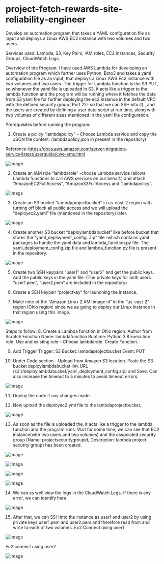# project-fetch-rewards-site-reliability-engineer
Develop an automation program that takes a YAML configuration file as input and deploys a Linux AWS EC2 instance with two volumes and two users.


Services used: Lambda, S3, Key Pairs, IAM roles, EC2 Instances, Security Groups, CloudWatch Logs.

Overview of the Program:
I have used AWS Lambda for developing an automation program which further uses Python, Boto3 and takes a yaml configuration file as an input, that deploys a Linux AWS Ec2 instance with two volumes and two users. The trigger for Lambda function is the S3 PUT, so whenever the yaml file is uploaded in S3, it acts like a trigger to the lambda function and the program will be running where it fetches the data from S3 yaml file for further deploying the ec2 instance in the default VPC with the defined security group( Port 22- so that we can SSH into it) , and the users are created by defining a user data script at run time, along with two volumes of different sizes mentioned in the yaml file configuration.

Prerequisites before running the program:

1.	Create a policy “lambdapolicy” – Choose Lambda service and copy the JSON file content. (lambdapolicy.json in present in the repository)

Reference-https://docs.aws.amazon.com/server-migration-service/latest/userguide/cwe-sms.html

![image](https://user-images.githubusercontent.com/77081567/114639530-1cfb6200-9c9c-11eb-97db-308900d4cde3.png)

2.	Create an IAM role “lambdarole” -choose Lambda service (allows Lambda functions to call AWS services on our behalf.)  and attach “AmazonEC2FullAccess”, “AmazonS3FullAccess and “lambdapolicy”.

![image](https://user-images.githubusercontent.com/77081567/114639543-22f14300-9c9c-11eb-8182-ee39bdc99071.png)

3.	Create an S3 bucket “lambdaprojectbucket” in us-east-2 region with turning off block all public access and we will upload the “deployec2.yaml” file (mentioned in the repository) later.

![image](https://user-images.githubusercontent.com/77081567/114639556-28e72400-9c9c-11eb-8e50-05e3d489a6d2.png)

4.	Create another S3 bucket “deploylambdabucket” like before bucket that stores the “yaml_deployment_config. Zip” file -which contains yaml packages to handle the yaml data and lambda_function.py file.
The yaml_deployment_config.zip file and lambda_function.py file is present in the repository.

![image](https://user-images.githubusercontent.com/77081567/114639566-2edd0500-9c9c-11eb-9f3f-0d617dd525e1.png)

5.	Create two SSH keypairs “user1” and “user2” and get the public keys. Add the public keys in the yaml file. (The private keys for both users “user1.pem”, “user2.pem” are included in the repository)

6.	Create a SSH keypair “projectkey” for launching the instance.

7.	Make note of the “Amazon Linux 2 AMI image id” in the “us-east-2” region (Ohio region) since we ae going to deploy our Linux instance in that region using this image.

![image](https://user-images.githubusercontent.com/77081567/114639576-38666d00-9c9c-11eb-9e7c-5827057dce5f.png)

Steps to follow:
8.	Create a Lambda function in Ohio region.
Author from Scratch
Function Name: lambdafunction
Runtime: Python 3.8
Execution role: Use and existing role – Choose lambdarole.
Create Function.

9.	Add Trigger 
Trigger: S3
Bucket: lambdaprojectbucket
Event: PUT

10.	Under Code section – Upload from Amazon S3 location. Paste the S3 bucket deploylambdabucket link URL (s3://deploylambdabucket/yaml_deployment_config.zip) and Save.
Can also increase the timeout to 5 minutes to avoid timeout errors.

![image](https://user-images.githubusercontent.com/77081567/114639587-3f8d7b00-9c9c-11eb-8ab4-86b99a47ee4e.png)

11.	Deploy the code if any changes made.

12.	Now upload the deployec2.yml file to the lambdaprojectbucket.

 ![image](https://user-images.githubusercontent.com/77081567/114639592-45835c00-9c9c-11eb-8709-8ab9a26f3861.png)

13.	As soon as the file is uploaded the, it acts like a trigger to the lambda function and the program runs. Wait for some time, we can see that EC2 instance(with two users and two volumes) and the associated security group (Name: projectsecuritygroupid, Description: lambda project security group) has been created.

![image](https://user-images.githubusercontent.com/77081567/114639608-4b793d00-9c9c-11eb-8fb0-ffaff7b51ce5.png) 

![image](https://user-images.githubusercontent.com/77081567/114639622-52a04b00-9c9c-11eb-9583-8bb70557b725.png)

![image](https://user-images.githubusercontent.com/77081567/114639626-5633d200-9c9c-11eb-8026-4a606768ec12.png)

![image](https://user-images.githubusercontent.com/77081567/114639635-58962c00-9c9c-11eb-8ebf-138da7ea18ee.png)

14.	We can as well view the logs in the CloudWatch Logs. If there is any error, we can identify here.

![image](https://user-images.githubusercontent.com/77081567/114639643-5df37680-9c9c-11eb-8bdc-dc84a12c537d.png)

15.	After that, we can SSH into the instance as user1 and user2 by using private keys user1.pem and user2.pem and therefore read from and write to each of two volumes.
Ec2 Connect using user1

![image](https://user-images.githubusercontent.com/77081567/114639659-6350c100-9c9c-11eb-9405-e77351a5d4a6.png)
 
Ec2 connect using user2

![image](https://user-images.githubusercontent.com/77081567/114639670-677cde80-9c9c-11eb-9220-0d0240efa3a5.png)

 



